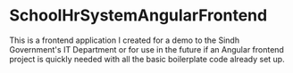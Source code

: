 # SchoolHrSystemAngularFrontend
This is a frontend application I created for a demo to the Sindh Government's IT Department or for use in the future if an Angular frontend project is quickly needed with all the basic boilerplate code already set up.
